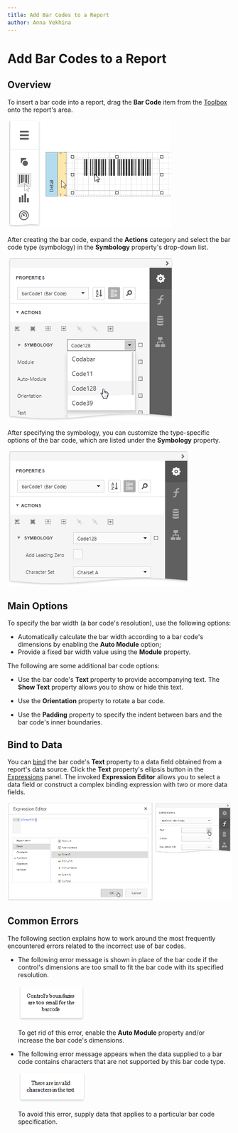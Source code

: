 ```yaml
---
title: Add Bar Codes to a Report
author: Anna Vekhina
---
```

# Add Bar Codes to a Report

## Overview

To insert a bar code into a report, drag the **Bar Code** item from the [Toolbox](../../report-designer-tools/toolbox.md) onto the report's area.

![](../../../../images/eurd-web-add-bar-code-to-report.png)

After creating the bar code, expand the **Actions** category and select the bar code type (symbology) in the **Symbology** property's drop-down list.
	
![](../../../../images/eurd-web-bar-code-symbology.png)
	
After specifying the symbology, you can customize the type-specific options of the bar code, which are listed under the **Symbology** property.
	
![](../../../../images/eurd-web-bar-code-symbology-property.png)

## Main Options

To specify the bar width (a bar code's resolution), use the following options:
	
* Automatically calculate the bar width according to a bar code's dimensions by enabling the **Auto Module** option;
* Provide a fixed bar width value using the **Module** property.

The following are some additional bar code options:
	
* Use the bar code's **Text** property to provide accompanying text. The **Show Text** property allows you to show or hide this text.

* Use the **Orientation** property to rotate a bar code.

* Use the **Padding** property to specify the indent between bars and the bar code's inner boundaries.

## Bind to Data

You can [bind](../../bind-to-data/bind-controls-to-data-expression-bindings.md) the bar code's **Text** property to a data field obtained from a report's data source. Click the **Text** property's ellipsis button in the [Expressions](../../report-designer-tools/ui-panels/expressions-panel.md) panel. The invoked **Expression Editor** allows you to select a data field or construct a complex binding expression with two or more data fields.

![](../../../../images/eurd-web-bar-code-bind-to-data.png)


## Common Errors
The following section explains how to work around the most frequently encountered errors related to the incorrect use of bar codes.

* The following error message is shown in place of the bar code if the control's dimensions are too small to fit the bar code with its specified resolution.
	
	![](../../../../images/eurd-web-bar-code-small-boundaries-error.png)
	
	To get rid of this error, enable the **Auto Module** property and/or increase the bar code's dimensions.

* The following error message appears when the data supplied to a bar code contains characters that are not supported by this bar code type.
	
	![](../../../../images/eurd-web-bar-code-invalid-characters-error.png)
	
	To avoid this error, supply data that applies to a particular bar code specification.
